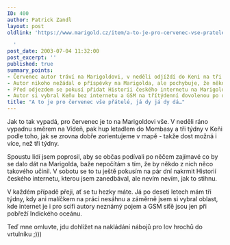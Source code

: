 ```yaml
---
ID: 400
author: Patrick Zandl
layout: post
oldlink: 'https://www.marigold.cz/item/a-to-je-pro-cervenec-vse-pratele-ja-dy-ja-dy-da

  '
post_date: 2003-07-04 11:32:00
post_excerpt: ''
published: true
summary_points:
- Červenec autor tráví na Marigoldovi, v neděli odjíždí do Keni na tři týdny.
- Autor nikoho nežádal o příspěvky na Marigolda, ale pochybuje, že někdo přispěje.
- Před odjezdem se pokusí přidat Historii českého internetu na Marigolda.
- Autor si vybral Keňu bez internetu a GSM na třítýdenní dovolenou po deseti letech.
title: "A to je pro červenec vše přátelé, já dy já dy dá…"
---
```


<p>
Jak to tak vypadá, pro červenec je to na Marigoldovi vše. V neděli ráno vypadnu směrem na Vídeň, pak hup letadlem do Mombasy a tři týdny v Keňi podle toho, jak se zrovna dobře zorientujeme v mapě - takže dost možná i více, než tři týdny. </p>

<p>
Spoustu lidí jsem poprosil, aby se občas podívali po něčem zajímavé co by se dalo dát na Marigolda, baže nepočítám s tím, že by někdo z nich něco takového učinil. V sobotu se to tu ještě pokusím na pár dní nakrmit Historií českého internetu, kterou jsem zanedbával, ale nevím nevím, jak to stihnu. </p>

<p>
V každém případě přeji, ať se tu hezky máte. Já po deseti letech mám tři týdny, kdy ani malíčkem na práci nesáhnu a záměrně jsem si vybral oblast, kde internet je i pro scifi autory neznámý pojem a GSM síťě jsou jen při pobřeží Indického oceánu. </p>

<p>
Teď mne omluvte, jdu dohlížet na nakládání nábojů pro lov hrochů do vrtulníku ;)))</p>